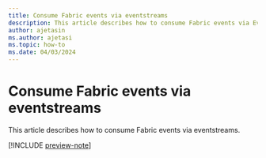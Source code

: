 ```yaml
---
title: Consume Fabric events via eventstreams
description: This article describes how to consume Fabric events via Eventstreams. 
author: ajetasin
ms.author: ajetasi
ms.topic: how-to
ms.date: 04/03/2024
---
```


# Consume Fabric events via eventstreams
This article describes how to consume Fabric events via eventstreams. 

[!INCLUDE [preview-note](./includes/preview-note.md)]
